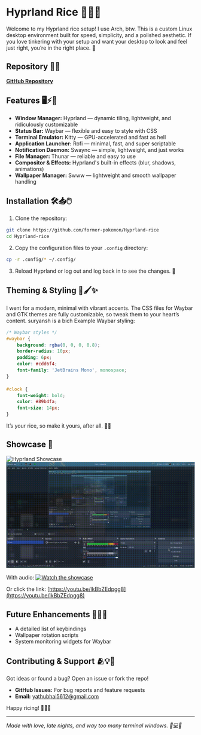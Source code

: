 # Hyprland Rice 🚀✨🎨

Welcome to my Hyprland rice setup! I use Arch, btw. This is a custom Linux desktop environment built for speed, simplicity, and a polished aesthetic. If you love tinkering with your setup and want your desktop to look and feel just right, you’re in the right place. 🌿


## Repository 📂🔗

[**GitHub Repository**](https://github.com/former-pokemon/Hyprland-rice)

## Features 🖥️⚡🎯

- **Window Manager:** Hyprland — dynamic tiling, lightweight, and ridiculously customizable
- **Status Bar:** Waybar — flexible and easy to style with CSS
- **Terminal Emulator:** Kitty — GPU-accelerated and fast as hell
- **Application Launcher:** Rofi — minimal, fast, and super scriptable
- **Notification Daemon:** Swaync — simple, lightweight, and just works
- **File Manager:** Thunar — reliable and easy to use
- **Compositor & Effects:** Hyprland's built-in effects (blur, shadows, animations)
- **Wallpaper Manager:** Swww — lightweight and smooth wallpaper handling

## Installation 🛠️📥🖱️

1. Clone the repository:

```bash
git clone https://github.com/former-pokemon/Hyprland-rice
cd Hyprland-rice
```

2. Copy the configuration files to your `.config` directory:

```bash
cp -r .config/* ~/.config/
```

3. Reload Hyprland or log out and log back in to see the changes. 🔄

## Theming & Styling 🎨🖌️✨

I went for a modern, minimal with vibrant accents. The CSS files for Waybar and GTK themes are fully customizable, so tweak them to your heart’s content.
suryansh is a bich
Example Waybar styling:

```css
/* Waybar styles */
#waybar {
    background: rgba(0, 0, 0, 0.8);
    border-radius: 10px;
    padding: 6px;
    color: #cdd6f4;
    font-family: 'JetBrains Mono', monospace;
}

#clock {
    font-weight: bold;
    color: #89b4fa;
    font-size: 14px;
}
```

It’s your rice, so make it yours, after all. 🧑‍🎨

## Showcase 🎥

![Hyprland Showcase](./preview.gif)
![Hyprland Showcase](./lockscreen.gif)
 
With audio: 
[![Watch the showcase](https://img.youtube.com/vi/lkBbZEdpgg8/0.jpg)](https://youtu.be/lkBbZEdpgg8)

Or click the link: [https://youtu.be/lkBbZEdpgg8](https://youtu.be/lkBbZEdpgg8)



## Future Enhancements 🚧🔧📘

- A detailed list of keybindings
- Wallpaper rotation scripts
- System monitoring widgets for Waybar

## Contributing & Support 🫂💡📩

Got ideas or found a bug? Open an issue or fork the repo!

- **GitHub Issues:** For bug reports and feature requests
- **Email:** yathubhai5612@gmail.com

Happy ricing! 🎉🌈🔑

---


_Made with love, late nights, and way too many terminal windows. 🚀💻🧠_

